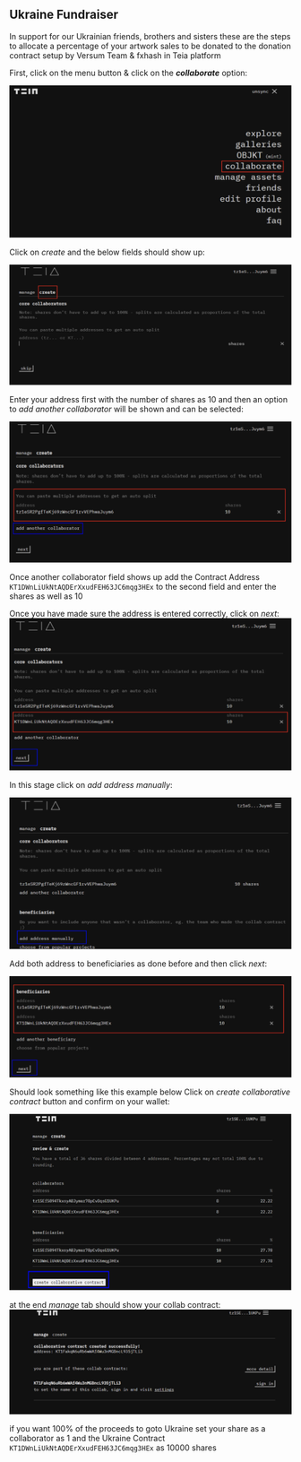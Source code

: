 ## Ukraine Fundraiser

In support for our Ukrainian friends, brothers and sisters these are the steps to allocate a percentage of your artwork sales to be donated to the donation contract setup by Versum Team & fxhash in Teia platform 

First, click on the menu button & click on the _**collaborate**_ option:

<img src="img/ukraine_fundraiser/step_01.png">

Click on _create_ and the below fields should show up:

<img src="img/ukraine_fundraiser/step_02.png">


Enter your address first with the number of shares as 10 and then an option to _add another collaborator_ will be shown and can be selected:

<img src="img/ukraine_fundraiser/step_03.png">



Once another collaborator field shows up add the Contract Address `KT1DWnLiUkNtAQDErXxudFEH63JC6mqg3HEx` to the second field and enter the shares as well as 10

Once you have made sure the address is entered correctly, click on _next_:
<img src="img/ukraine_fundraiser/step_04.png">


In this stage click on _add address manually_:

<img src="img/ukraine_fundraiser/step_05.png">


Add both address to beneficiaries as done before and then click _next_:

<img src="img/ukraine_fundraiser/step_06.png">

Should look something like this example below
Click on _create collaborative contract_ button and confirm on your wallet:

<img src="img/ukraine_fundraiser/step_07.png">


at the end _manage_ tab should show your collab contract:
<img src="img/ukraine_fundraiser/step_08.png">



if you want 100% of the proceeds to goto Ukraine set your share as a collaborator as 1 and the Ukraine Contract `KT1DWnLiUkNtAQDErXxudFEH63JC6mqg3HEx` as 10000 shares 
